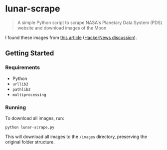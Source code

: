 # lunar-scrape
> A simple Python script to scrape NASA's Planetary Data System (PDS) website and download images of the Moon.

I found these images from [this article](http://www.worldofindie.co.uk/?p=682) ([HackerNews discussion](https://news.ycombinator.com/item?id=17311005)).

## Getting Started

### Requirements

* Python
* `urllib2`
* `pathlib2`
* `multiprocessing`

### Running

To download all images, run:
```
python lunar-scrape.py
```

This will download all images to the `/images` directory, preserving the original folder structure.
